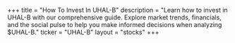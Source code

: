 +++
title = "How To Invest In UHAL-B"
description = "Learn how to invest in UHAL-B with our comprehensive guide. Explore market trends, financials, and the social pulse to help you make informed decisions when analyzing $UHAL-B."
ticker = "UHAL-B"
layout = "stocks"
+++

